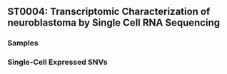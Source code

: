 
## ST0004: Transcriptomic Characterization of neuroblastoma by Single Cell RNA Sequencing

<div id="study_table" class="d3table" d3table_data="ST0004_metadata.json" d3table_cols="../../study_details.col"></div>

### Samples

<div id="sample_table" class="d3table" d3table_data="ST0004_metadata.json" d3table_cols="../../study_sample.col"></div>

### Single-Cell Expressed SNVs

<div id="variant_table" class="d3table" d3table_data="ST0004_sceSNV.tsv" d3table_cols="../../study_variants.col"></div> 
